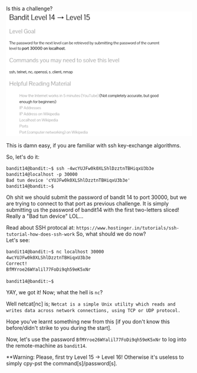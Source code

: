 Is this a challenge?
![Bandit14](https://github.com/sreekesari-vangeepuram/overthewire/blob/master/overthewire/bandit/bandit14/level14-%3Elevel15.png)

This is damn easy, if you are familiar with ssh key-exchange algorithms.

So, let's do it:
```
bandit14@bandit:~$ ssh -4wcYUJFw0k0XLShlDzztnTBHiqxU3b3e bandit14@localhost -p 30000
Bad tun device 'cYUJFw0k0XLShlDzztnTBHiqxU3b3e'
bandit14@bandit:~$
```
Oh shit we should submit the password of bandit 14 to port 30000, but we are trying to connect to that port as previous challenge.
It is simply submitting us the password of bandit14 with the first two-letters sliced! Really a "Bad tun device" LOL...

Read about SSH protocal at: `https://www.hostinger.in/tutorials/ssh-tutorial-how-does-ssh-work`
So, what should we do now?  
Let's see:
```
bandit14@bandit:~$ nc localhost 30000
4wcYUJFw0k0XLShlDzztnTBHiqxU3b3e
Correct!
BfMYroe26WYalil77FoDi9qh59eK5xNr

bandit14@bandit:~$
```
YAY, we got it!
Now; what the hell is `nc`?

Well netcat[nc] is;
`Netcat is a simple Unix utility which reads and writes data across network connections, using TCP or UDP protocol.`

Hope you've learnt something new from this [if you don't know this before/didn't strike to you during the start].

Now, let's use the password `BfMYroe26WYalil77FoDi9qh59eK5xNr` to log into the remote-machine as `bandit14`.

**Warning: Please, first try Level 15 -> Level 16! Otherwise it's useless to simply cpy-pst the command[s]/password[s].
